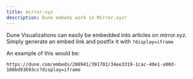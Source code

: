 ```yaml
---
title: mirror.xyz
description: Dune embeds work in Mirror.xyz!
---
```


Dune Visualizations can easily be embedded into articles on mirror.xyz. Simply generate an embed link and postfix it with `?display=iframe`

An example of this would be:

`https://dune.com/embeds/208941/391702/34ee3319-1cac-40e1-a08d-160bd93693cc?display=iframe`
